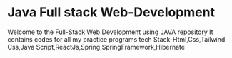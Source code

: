 # Java Full stack Web-Development
Welcome to the Full-Stack Web Development using JAVA repository
It contains codes for all my practice programs 
tech Stack-Html,Css,Tailwind Css,Java Script,ReactJs,Spring,SpringFramework,Hibernate
